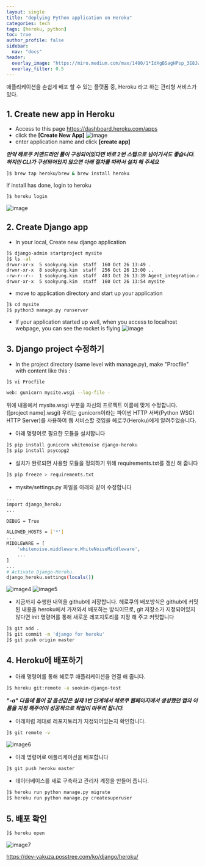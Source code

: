 ```yaml
---
layout: single
title: "deplying Python application on Heroku"
categories: tech
tags: [heroku, python]
toc: true
author_profile: false
sidebar:
  nav: "docs"
header:
  overlay_image: "https://miro.medium.com/max/1400/1*IdXgBSagHPsp_3E8JwMT4Q.png"
  overlay_filter: 0.5
---
```


애플리케이션을 손쉽게 배포 할 수 있는 플랫폼 중, Heroku 라고 하는 관리형 서비스가있다.

## 1. Create new app in Heroku

- Access to this page https://dashboard.heroku.com/apps
- click the **[Create New App]**
  ![image](/screenshots/In-heroku-pic1.jpg)
- enter application name and click **[create app]**

**_만약 헤로쿠 커맨드라인 툴이 구성되어있다면 바로 2번 스텝으로 넘어가셔도 좋습니다. 하지만 CLI가 구성되어있지 않으면 아래 절차를 따라서 설치 해 주세요_**

```bash
]$ brew tap heroku/brew & brew install heroku
```

If install has done, login to heroku

```bash
]$ heroku login
```

![image](/screenshots/In-heroku-pic2.jpg)

## 2. Create Django app

- In your local, Create new django application

```bash
]$ django-admin startproject mysite
]$ ls -al
drwxr-xr-x  5 sookyung.kim  staff  160 Oct 26 13:49 .
drwxr-xr-x  8 sookyung.kim  staff  256 Oct 26 13:00 ..
-rw-r--r--  1 sookyung.kim  staff  483 Oct 26 13:39 Agent_integration.md
drwxr-xr-x  5 sookyung.kim  staff  160 Oct 26 13:54 mysite
```

- move to application directory and start up your application

```bash
]$ cd mysite
]$ python3 manage.py runserver
```

- If your application started up well, when you access to localhost webpage, you can see the rocket is flying
  ![image](/screenshots/In-heroku-pic3.jpg)

## 3. Django project 수정하기

- In the project directory (same level with manage.py), make "Procfile" with content like this :

```bash
]$ vi Procfile
```

```bash
web: gunicorn mysite.wsgi --log-file -
```

위에 내용에서 mysite.wsgi 부분을 자신의 프로젝트 이름에 맞게 수정합니다.([project name].wsgi) 우리는 gunicorn이라는 파이썬 HTTP 서버(Python WSGI HTTP Server)를 사용하여 웹 서비스할 것임을 헤로쿠(Heroku)에게 알려주었습니다.

- 아래 명령어로 필요한 모듈을 설치합니다

```bash
]$ pip install gunicorn whitenoise django-heroku
]$ pip install psycopg2
```

- 설치가 완료되면 사용할 모듈을 정의하기 위해 requirements.txt를 갱신 해 줍니다

```bash
]$ pip freeze > requirements.txt
```

- mysite/settings.py 파일을 아래와 같이 수정합니다

```bash
...
import django_heroku
...

DEBUG = True

ALLOWED_HOSTS = ['*']
...
MIDDLEWARE = [
    'whitenoise.middleware.WhiteNoiseMiddleware',
    ...
]
...
# Activate Django-Heroku.
django_heroku.settings(locals())
```

![image4](/screenshots/In-heroku-pic4.jpg)
![image5](/screenshots/In-heroku-pic5.jpg)

- 지금까지 수행한 내역을 github에 저장합니다.
  헤로쿠의 배포방식은 github에 커밋된 내용을 heroku에서 가져와서 배포하는 방식이므로, git 저장소가 지정되어있지 않다면 init 명령어를 통해 새로운 레포지토리를 지정 해 주고 커밋합니다

```bash
]$ git add .
]$ git commit -m 'django for heroku'
]$ git push origin master
```

## 4. Heroku에 배포하기

- 아래 명령어를 통해 헤로쿠 애플리케이션을 연결 해 줍니다.

```bash
]$ heroku git:remote -a sookim-django-test
```

**_"-a" 다음에 들어 갈 옵션값은 실제 1번 단계에서 헤로쿠 웹페이지에서 생성했던 앱의 이름을 지정 해주어야 성공적으로 작업이 마무리 됩니다._**

- 아래처럼 제대로 레포지토리가 지정되어있는지 확인합니다.

```bash
]$ git remote -v
```

![image6](/screenshots/In-heroku-pic6.jpg)

- 아래 명령어로 애플리케이션을 배포합니다

```bash
]$ git push heroku master
```

- 데이터베이스를 새로 구축하고 관리자 계정을 만들어 줍니다.

```bash
]$ heroku run python manage.py migrate
]$ heroku run python manage.py createsuperuser
```

## 5. 배포 확인

```bash
]$ heroku open
```

![image7](/screenshots/In-heroku-pic7.jpg)

https://dev-yakuza.posstree.com/ko/django/heroku/

